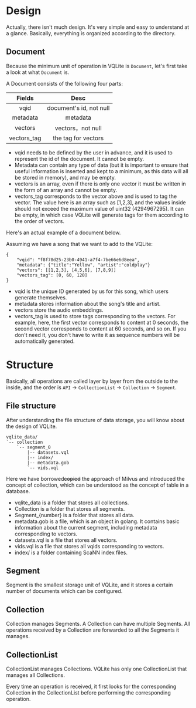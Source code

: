 # Design

Actually, there isn't much design. It's very simple and easy to understand at a glance. Basically, everything is
organized according to the directory.

## Document

Because the minimum unit of operation in VQLite is `Document`, let's first take a look at what `Document` is.

A Document consists of the following four parts:

|   Fields    |          Desc           |
|:-----------:|:-----------------------:|
|    vqid     | document's id, not null |
|  metadata   |        metadata         |
|   vectors   |    vectors，not null     |
| vectors_tag |   the tag for vectors   |

- vqid needs to be defined by the user in advance, and it is used to represent the id of the document. It cannot be
  empty.
- Metadata can contain any type of data (but it is important to ensure that useful information is inserted and kept to a
  minimum, as this data will all be stored in memory), and may be empty.
- vectors is an array, even if there is only one vector it must be written in the form of an array and cannot be empty.
- vectors_tag corresponds to the vector above and is used to tag the vector. The value here is an array such as [1,2,3],
  and the values inside should not exceed the maximum value of uint32 (4294967295). It can be empty, in which case
  VQLite will generate tags for them according to the order of vectors.

Here's an actual example of a document below.

Assuming we have a song that we want to add to the VQLite:

```
{
    "vqid": "f8f78d25-23b0-4941-a7f4-7be66e6d8eea",
    "metadata": {"title":"Yellow", "artist":"coldplay"}
    "vectors": [[1,2,3], [4,5,6], [7,8,9]]
    "vectors_tag": [0, 60, 120]  
}
```

- vqid is the unique ID generated by us for this song, which users generate themselves.
- metadata stores information about the song's title and artist.
- vectors store the audio embeddings.
- vectors_tag is used to store tags corresponding to the vectors. For example, here, the first vector corresponds to
  content at 0 seconds, the second vector corresponds to content at 60 seconds, and so on. If you don't need it, you
  don't have to write it as sequence numbers will be automatically generated.

# Structure

Basically, all operations are called layer by layer from the outside to the inside, and the order
is `API` -> `CollectionList` -> `Collection` -> `Segment`.

## File structure

After understanding the file structure of data storage, you will know about the design of VQLite.

```
vqlite_data/
`-- collection
    `-- segment_0
        |-- datasets.vql
        |-- index/
        |-- metadata.gob
        `-- vids.vql
```

Here we have borrowed~~copied~~ the approach of Milvus and introduced the concept of collection, which can be understood
as the concept of table in a database.

- vqlite_data is a folder that stores all collections.
- Collection is a folder that stores all segments.
- Segment_{number} is a folder that stores all data.
- metadata.gob is a file, which is an object in golang. It contains basic information about the current segment,
  including metadata corresponding to vectors.
- datasets.vql is a file that stores all vectors.
- vids.vql is a file that stores all vqids corresponding to vectors.
- index/ is a folder containing ScaNN index files.

## Segment

Segment is the smallest storage unit of VQLite, and it stores a certain number of documents which can be configured.

## Collection

Collection manages Segments. A Collection can have multiple Segments. All operations received by a Collection are
forwarded to all the Segments it manages.

## CollectionList

CollectionList manages Collections. VQLite has only one CollectionList that manages all Collections.

Every time an operation is received, it first looks for the corresponding Collection in the CollectionList before
performing the corresponding operation.